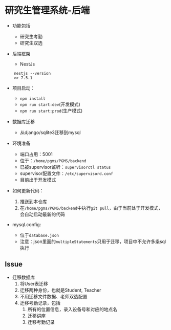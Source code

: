 # 研究生管理系统-后端

+ 功能包括
  + 研究生考勤
  + 研究生双选

+ 后端框架
  + NestJs
```
    nestjs --version
    >> 7.5.1
```

+ 项目启动：
  + ``npm install``
  + ``npm run start:dev``(开发模式)
  + ``npm run start:prod``(生产模式)

+ 数据库迁移
  + 从django/sqlite3迁移到mysql

+ 环境准备
  + 端口占用：5001
  + 位于：``/home/pgms/PGMS/backend``
  + 已被supervisor监听：``supervisorctl status``
  + supervisor配置文件：``/etc/supervisord.conf``
  + 目前出于开发模式

+ 如何更新代码：
  1. 推送到本仓库
  2. 在``/home/pgms/PGMS/backend``中执行``git pull``，由于当前处于开发模式，会自动启动最新的代码

+ mysql.config:
  + 位于``database.json``
  + 注意：json里面的``multipleStatements``只用于迁移，项目中不允许多条sql执行

## Issue

+ 迁移数据库
  1. 将User表迁移
  2. 迁移两种身份，也就是Student, Teacher
  3. 不用迁移文件数据、老师双选配置
  4. 迁移考勤记录，包括
     1. 所有的位置信息，录入设备号和对应的地点名
     2. 迁移讲座
     3. 迁移考勤记录
